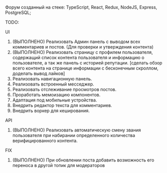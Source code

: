 Форум созданный на стеке: TypeScript, React, Redux, NodeJS, Express, PostgreSQL;

TODO:

UI

1. (ВЫПОЛНЕНО) Реализовать Админ панель с выводом всех комментариев и постов. (Для проверки и утверждения контента)
2. (ВЫПОЛНЕНО) Реализовать страницу с профилем пользователя, содержащий список контента пользователя и информацию о пользователе, а так же панель с историей репутации. [сделать обзор всего контента на странице информации с бесконечным скроллом, доделать вывод лайков]
3. Реализовать навигационную панель.
4. Реализовать встроенный месседжер.
5. Реализовать отслеживание просмотров постов.
6. Проработать мемоизацию компонентов.
7. Адаптация под мобильные устройства.
8. Внедрить редактор текста для комментариев.
9. Внедрить воркер для кеширования.

API

1. (ВЫПОЛНЕНО) Реализовать автоматическую смену звания пользователя при набирании определенного количества верифицированного контента.

FIX

1. (ВЫПОЛНЕНО) При обновлении поста добавить возможность его переноса в другой топик для модераторов
